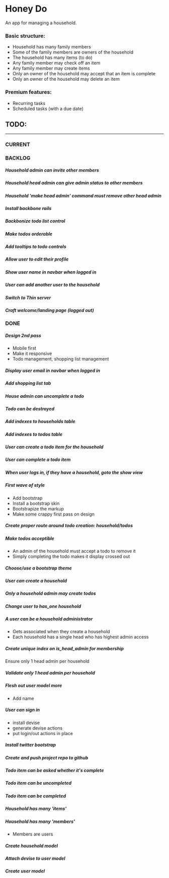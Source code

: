 # Honey Do

An app for managing a household.

### Basic structure:
  + Household has many family members
  + Some of the family members are owners of the household
  + The household has many items (to do)
  + Any family member may check off an item
  + Any family member may create items
  + Only an owner of the household may accept that an item is complete
  + Only an owner of the household may delete an item

### Premium features:
  + Recurring tasks
  + Scheduled tasks (with a due date)


## TODO: 

---

### CURRENT

### BACKLOG

##### Household admin can invite other members
##### Household head admin can give admin status to other members
##### Household 'make head admin' command must remove other head admin
##### Install backbone rails
##### Backbonize todo list control
##### Make todos orderable
##### Add tooltips to todo controls
##### Allow user to edit their profile
##### Show user name in navbar when logged in
##### User can add another user to the household
##### Switch to Thin server
##### Craft welcome/landing page (logged out)

### DONE 
##### Design 2nd pass
  * Mobile first
  * Make it responsive
  * Todo management, shopping list management

##### Display user email in navbar when logged in
##### Add shopping list tab
##### House admin can uncomplete a todo
##### Todo can be destroyed
##### Add indexes to households table
##### Add indexes to todos table
##### User can create a todo item for the household
##### User can complete a todo item
##### When user logs in, if they have a household, goto the show view
##### First wave of style
  * Add bootstrap
  * Install a bootstrap skin
  * Bootstrapize the markup
  * Make some crappy first pass on design

##### Create proper route around todo creation: household/todos
##### Make todos acceptible
  * An admin of the household must accept a todo to remove it
  * Simply completing the todo makes it display crossed out

##### Choose/use a bootstrap theme
##### User can create a household
##### Only a household admin may create todos
##### Change user to has\_one household
##### A user can be a household administrator
  * Gets associated when they create a household
  * Each household has a single head who has highest admin access

##### Create unique index on is\_head\_admin for membership
Ensure only 1 head admin per household
##### Validate only 1 head admin per household
##### Flesh out user model more
  * Add name

##### User can sign in
  * install devise
  * generate devise actions
  * put login/out actions in place

##### Install twitter bootstrap
##### Create and push project repo to github
##### Todo item can be asked whether it's complete
##### Todo item can be uncompleted
##### Todo item can be completed
##### Household has many 'items'
##### Household has many 'members'
  * Members are users

##### Create household model
##### Attach devise to user model
##### Create user model


